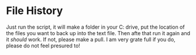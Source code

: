 # File History

Just run the script, it will make a folder in your C: drive, put the location of the files you want to back up into the text file. Then afte that run it again and it *should* work. If not, please make a pull. I am very grate full if you do, please do not feel presured to!